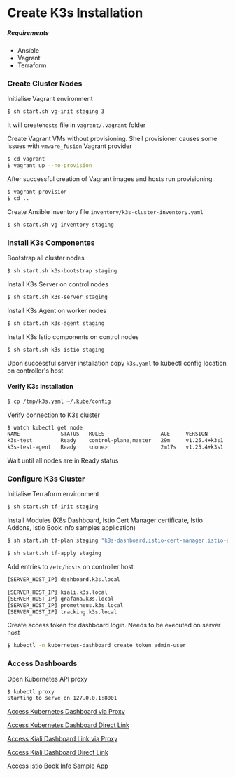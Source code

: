 # Create K3s Installation

##### Requirements

- Ansible
- Vagrant
- Terraform

### Create Cluster Nodes

Initialise Vagrant environment

```bash
$ sh start.sh vg-init staging 3
```
It will create`hosts` file in `vagrant/.vagrant` folder

Create Vagrant VMs without provisioning. Shell provisioner causes some issues with `vmware_fusion` Vagrant provider

```bash
$ cd vagrant
$ vagrant up --no-provision
```

After successful creation of Vagrant images and hosts run provisioning

```bash
$ vagrant provision
$ cd ..
```

Create Ansible inventory file `inventory/k3s-cluster-inventory.yaml`

```bash
$ sh start.sh vg-inventory staging
```

### Install K3s Componentes

Bootstrap all cluster nodes

```bash
$ sh start.sh k3s-bootstrap staging
```

Install K3s Server on control nodes

```bash
$ sh start.sh k3s-server staging
```

Install K3s Agent on worker nodes

```bash
$ sh start.sh k3s-agent staging
```

Install K3s Istio components on control nodes

```bash
$ sh start.sh k3s-istio staging
```

Upon successful server installation copy `k3s.yaml` to kubectl config location on controller's host

#### Verify K3s installation

```bash
$ cp /tmp/k3s.yaml ~/.kube/config
```

Verify connection to K3s cluster

```bash
$ watch kubectl get node
NAME             STATUS   ROLES                  AGE     VERSION
k3s-test         Ready    control-plane,master   29m     v1.25.4+k3s1
k3s-test-agent   Ready    <none>                 2m17s   v1.25.4+k3s1
```
Wait until all nodes are in Ready status

### Configure K3s Cluster

Initialise Terraform environment

```bash
$ sh start.sh tf-init staging
```

Install Modules (K8s Dashboard, Istio Cert Manager certificate, Istio Addons, Istio Book Info samples application)

```bash
$ sh start.sh tf-plan staging "k8s-dashboard,istio-cert-manager,istio-addons,istio-bookinfo"

$ sh start.sh tf-apply staging
```
Add entries to `/etc/hosts` on controller host
```bash
[SERVER_HOST_IP] dashboard.k3s.local

[SERVER_HOST_IP] kiali.k3s.local
[SERVER_HOST_IP] grafana.k3s.local
[SERVER_HOST_IP] prometheus.k3s.local
[SERVER_HOST_IP] tracking.k3s.local
```

Create access token for dashboard login. Needs to be executed on server host

```bash
$ kubectl -n kubernetes-dashboard create token admin-user
```

### Access Dashboards

Open Kubernetes API proxy

```bash
$ kubectl proxy
Starting to serve on 127.0.0.1:8001
```
[Access Kubernetes Dashboard via Proxy](http://localhost:8001/api/v1/namespaces/kubernetes-dashboard/services/https:kubernetes-dashboard:/proxy/#!/login)

[Access Kubernetes Dashboard Direct Link](https://dashboard.k3s.local)

[Access Kiali Dashboard Link via Proxy](http://localhost:8001/api/v1/namespaces/istio-system/services/kiali:20001/proxy/kiali)

[Access Kiali Dashboard Direct Link](https://kiali.k3s.local)

[Access Istio Book Info Sample App](http://k3s.local/productpage)